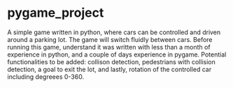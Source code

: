 # pygame_project
A simple game written in python, where cars can be controlled and driven around a parking lot.
The game will switch fluidly between cars.
Before running this game, understand it was written with less than a month of experience in python, and a couple of days experience in pygame.
Potential functionalities to be added: collison detection, pedestrians with collision detection, a goal to exit the lot, and lastly, rotation of the controlled car including degreees 0-360.
